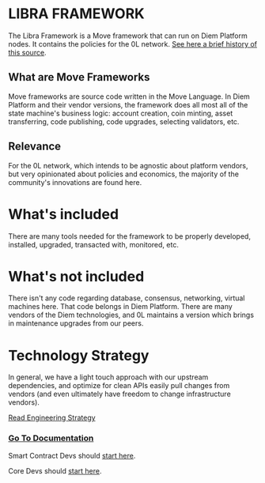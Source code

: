 # LIBRA FRAMEWORK

The Libra Framework is a Move framework that can run on Diem Platform nodes. It contains the policies for the 0L network. [See here a brief history of this source](./docs/core_devs/0_engineering_strategy.md#commit-history).

## What are Move Frameworks
Move frameworks are source code written in the Move Language. In Diem Platform and their vendor versions, the framework does all most all of the state machine's business logic: account creation, coin minting, asset transferring, code publishing, code upgrades, selecting validators, etc.

## Relevance
For the 0L network, which intends to be agnostic about platform vendors, but very opinionated about policies and economics, the majority of the community's innovations are found here.

# What's included
There are many tools needed for the framework to be properly developed, installed, upgraded, transacted with, monitored, etc.

# What's not included
There isn't any code regarding database, consensus, networking, virtual machines here. That code belongs in Diem Platform. There are many vendors of the Diem technologies, and 0L maintains a version which brings in maintenance upgrades from our peers.

# Technology Strategy
In general, we have a light touch approach with our upstream dependencies, and optimize for clean APIs easily pull changes from vendors (and even ultimately have freedom to change infrastructure vendors).

[Read Engineering Strategy](./docs/core_devs/0_engineering_strategy.md)

### [Go To Documentation](./docs/README.md)

Smart Contract Devs should [start here](./docs/publishing_smart_contracts.md).

Core Devs should [start here](./docs/core_devs/dev_quick_start.md).